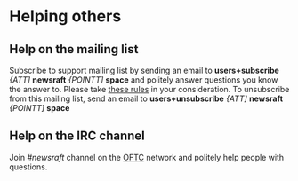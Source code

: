 # Helping others

## Help on the mailing list

Subscribe to support mailing list by sending an email to **users+subscribe** *{ATT]* **newsraft** *{POINTT]* **space** and politely answer questions you know the answer to. Please take [these rules](https://man.sr.ht/lists.sr.ht/etiquette.md) in your consideration. To unsubscribe from this mailing list, send an email to **users+unsubscribe** *{ATT]* **newsraft** *{POINTT]* **space**

## Help on the IRC channel

Join *#newsraft* channel on the [OFTC](https://www.oftc.net) network and politely help people with questions.
